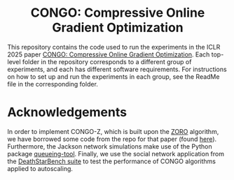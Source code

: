 <h1 align="center"> CONGO: Compressive Online Gradient Optimization </h1>

This repository contains the code used to run the experiments in the ICLR 2025 paper [CONGO: Compressive Online Gradient Optimization](https://arxiv.org/abs/2407.06325). Each top-level folder in the repository corresponds to a different group of experiments, and each has different software requirements. For instructions on how to set up and run the experiments in each group, see the ReadMe file in the corresponding folder.

# Acknowledgements
In order to implement CONGO-Z, which is built upon the [ZORO](https://arxiv.org/abs/2003.13001) algorithm, we have borrowed some code from the repo for that paper (found [here](https://github.com/caesarcai/ZORO)). Furthermore, the Jackson network simulations make use of the Python package [queueing-tool](https://github.com/djordon/queueing-tool). Finally, we use the social network application from the [DeathStarBench suite](https://dl.acm.org/doi/10.1145/3297858.3304013) to test the performance of CONGO algorithms applied to autoscaling.
